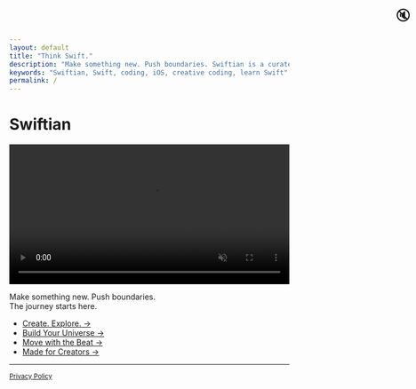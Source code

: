 ```yaml
---
layout: default
title: "Think Swift."
description: "Make something new. Push boundaries. Swiftian is a curated, interactive platform for learning Swift creatively."
keywords: "Swiftian, Swift, coding, iOS, creative coding, learn Swift"
permalink: /
---
```


# Swiftian

<p align="center">
  <video id="logoVideo" autoplay loop muted playsinline preload="metadata" style="width: 100%; max-width: 640px; height: auto; cursor: pointer;">
    <source src="/assets/videos/logo.mp4" type="video/mp4">
    Your browser does not support the video tag.
  </video>
  <span id="soundIcon" style="position: absolute; top: 10px; right: 10px; font-size: 24px; cursor: pointer;">🔇</span>
</p>

<script>
  const video = document.getElementById('logoVideo');
  const soundIcon = document.getElementById('soundIcon');

  video.addEventListener('click', function() {
    video.muted = !video.muted;
    soundIcon.textContent = video.muted ? "🔇" : "🔊"; 
  });

  soundIcon.addEventListener('click', function(event) {
    event.stopPropagation(); 
    video.muted = !video.muted;
    soundIcon.textContent = video.muted ? "🔇" : "🔊";
  });
</script>

Make something new. Push boundaries.  
The journey starts here.

- [Create. Explore. →](/coding/)
- [Build Your Universe →](/universe/)
- [Move with the Beat →](/groove/)
- [Made for Creators →](/creators/)

---
<footer>
  <small><a href="/privacy/">Privacy Policy</a></small>
</footer>
